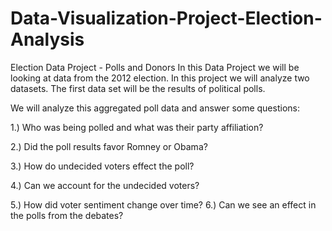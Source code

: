 # Data-Visualization-Project-Election-Analysis
Election Data Project - Polls and Donors 
In this Data Project we will be looking at data from the 2012 election.  In this project we will analyze two datasets. The first data set will be the results of political polls. 

We will analyze this aggregated poll data and answer some questions:  
  
  1.) Who was being polled and what was their party affiliation? 
  
  2.) Did the poll results favor Romney or Obama? 
  
  3.) How do undecided voters effect the poll? 
  
  4.) Can we account for the undecided voters? 
  
  5.) How did voter sentiment change over time? 6.) Can we see an effect in the polls from the debates?
